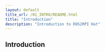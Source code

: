 ```yaml
---
layout: default
title_url: /01_INTRO/README.html
title: "Introduction"
description: "Introduction to ROS2RPI Hat"
---
```


## Introduction
